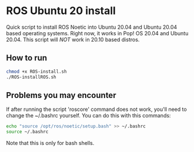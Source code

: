 # ROS Ubuntu 20 install
Quick script to install ROS Noetic into Ubuntu 20.04 and Ubuntu 20.04 based operating systems.
Right now, it works in Pop! OS 20.04 and Ubuntu 20.04.
This script will *NOT* work in 20.10 based distros.

## How to run
```bash
chmod +x ROS-install.sh
./ROS-installROS.sh
```
## Problems you may encounter
If after running the script 'roscore' command does not work, you'll need to change the ~/.bashrc yourself.
You can do this with this commands:
```bash
echo "source /opt/ros/noetic/setup.bash" >> ~/.bashrc
source ~/.bashrc
```
Note that this is only for bash shells.
